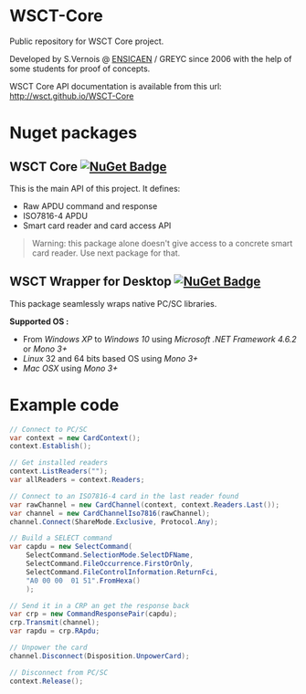 WSCT-Core
=========

Public repository for WSCT Core project.

Developed by S.Vernois @ [ENSICAEN](https://www.ensicaen.fr) / GREYC since 2006 with the help of some students for proof of concepts.

WSCT Core API documentation is available from this url: http://wsct.github.io/WSCT-Core

# Nuget packages

## WSCT Core  [![NuGet Badge](https://buildstats.info/nuget/WSCT.Core)](https://www.nuget.org/packages/WSCT.Core/)

This is the main API of this project.
It defines:
  * Raw APDU command and response
  * ISO7816-4 APDU
  * Smart card reader and card access API

> Warning: this package alone doesn't give access to a concrete smart card reader. Use next package for that.

## WSCT Wrapper for Desktop [![NuGet Badge](https://buildstats.info/nuget/WSCT.Wrapper.Desktop)](https://www.nuget.org/packages/WSCT.Wrapper.Desktop/)
This package seamlessly wraps native PC/SC libraries.

**Supported OS :**
  * From *Windows XP* to *Windows 10* using *Microsoft .NET Framework 4.6.2* or *Mono 3+*
  * *Linux* 32 and 64 bits based OS using *Mono 3+*
  * *Mac OSX* using *Mono 3+*

# Example code
```csharp
// Connect to PC/SC
var context = new CardContext();
context.Establish();

// Get installed readers
context.ListReaders("");
var allReaders = context.Readers;

// Connect to an ISO7816-4 card in the last reader found
var rawChannel = new CardChannel(context, context.Readers.Last());
var channel = new CardChannelIso7816(rawChannel);
channel.Connect(ShareMode.Exclusive, Protocol.Any);

// Build a SELECT command
var capdu = new SelectCommand(
	SelectCommand.SelectionMode.SelectDFName,
	SelectCommand.FileOccurrence.FirstOrOnly,
	SelectCommand.FileControlInformation.ReturnFci, 
	"A0 00 00  01 51".FromHexa()
	);

// Send it in a CRP an get the response back
var crp = new CommandResponsePair(capdu);
crp.Transmit(channel);
var rapdu = crp.RApdu;

// Unpower the card
channel.Disconnect(Disposition.UnpowerCard);

// Disconnect from PC/SC
context.Release();
```
